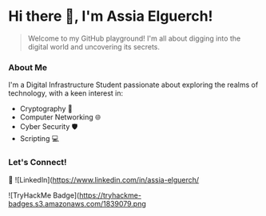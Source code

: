 # Hi there 👋, I'm Assia Elguerch!

> Welcome to my GitHub playground! I'm all about digging into the digital world and uncovering its secrets.

### About Me

I'm a Digital Infrastructure Student passionate about exploring the realms of technology, with a keen interest in:

- Cryptography 🔐
- Computer Networking 🌐
- Cyber Security 🛡️
- Scripting 💻

### Let's Connect!

🔗 ![LinkedIn](https://www.linkedin.com/in/assia-elguerch/


![TryHackMe Badge](https://tryhackme-badges.s3.amazonaws.com/1839079.png


 


